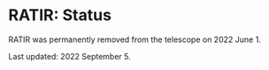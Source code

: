 # RATIR: Status

RATIR was permanently removed from the telescope on 2022 June 1.

Last updated: 2022 September 5.
